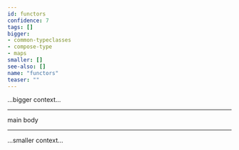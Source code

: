 ```yaml
---
id: functors
confidence: 7
tags: []
bigger:
- common-typeclasses
- compose-type
- maps
smaller: []
see-also: []
name: "functors"
teaser: ""
---
```



...bigger context...

---

main body

---

...smaller context...

